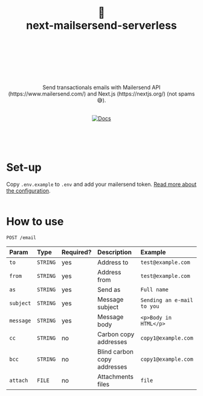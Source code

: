 <div align="center">
  <h1>
    <br/>
    <br/>
    📩
    <br />
    next-mailsersend-serverless
    <br />
    <br />
    <br />
    <br />
  </h1>
  <div>
    <br />
    Send transactionals emails with Mailersend API (https://www.mailersend.com/) and Next.js (https://nextjs.org/) (not spams 😅).
    <br />
    <br />
  
[![Docs](https://img.shields.io/badge/-Docs-blue.svg?style=for-the-badge)](https://github.com/tomattone/react-ad-manager)

  </div>
  <br />
  <br />
</div>

<br />

# Set-up

Copy `.env.example` to `.env` and add your mailersend token. [Read more about the configuration](https://www.mailersend.com/help/managing-api-tokens).
<br /><br />

# How to use

```http
POST /email
```

| Param     | Type     | Required? | Description                 | Example                    |
| :-------- | :------- | :-------- | :-------------------------- | :------------------------- |
| `to`      | `STRING` | yes       | Address to                  | `test@example.com`         |
| `from`    | `STRING` | yes       | Address from                | `test@example.com`         |
| `as`      | `STRING` | yes       | Send as                     | `Full name `               |
| `subject` | `STRING` | yes       | Message subject             | `Sending an e-mail to you` |
| `message` | `STRING` | yes       | Message body                | `<p>Body in HTML</p>`      |
| `cc`      | `STRING` | no        | Carbon copy addresses       | `copy1@example.com`        |
| `bcc`     | `STRING` | no        | Blind carbon copy addresses | `copy1@example.com`        |
| `attach`  | `FILE`   | no        | Attachments files           | `file`                     |
